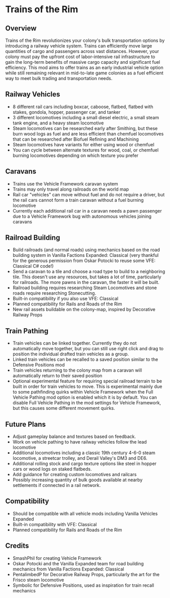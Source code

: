# Trains of the Rim

## Overview

Trains of the Rim revolutionizes your colony's bulk transportation options by introducing a railway vehicle system. Trains can efficiently move large quantities of cargo and passengers across vast distances. However, your colony must pay the upfront cost of labor-intensive rail infrastructure to gain the long-term benefits of massive cargo capacity and significant fuel efficiency. This mod aims to offer trains as an early industrial vehicle option while still remaining relevant in mid-to-late game colonies as a fuel efficient way to meet bulk trading and transportation needs.

## Railway Vehicles
- 8 different rail cars including boxcar, caboose, flatbed, flatbed with stakes, gondola, hopper, passenger car, and tanker
- 3 different locomotives including a small diesel electric, a small steam tank engine, and a heavy steam locomotive
- Steam locomotives can be researched early after Smithing, but these burn wood logs as fuel and are less efficient than chemfuel locomotives that can be researched after Biofuel Refining and Machining
- Steam locomotives have variants for either using wood or chemfuel
- You can cycle between alternate textures for wood, coal, or chemfuel burning locomotives depending on which texture you prefer

## Caravans
- Trains use the Vehicle Framework caravan system
- Trains may only travel along railroads on the world map
- Rail car "vehicles" can move without fuel and do not require a driver, but the rail cars cannot form a train caravan without a fuel burning locomotive
- Currently each additional rail car in a caravan needs a pawn passenger due to a Vehicle Framework bug with autonomous vehicles joining caravans

## Railroad Building
- Build railroads (and normal roads) using mechanics based on the road building system in Vanilla Factions Expanded: Classical (very thankful for the generous permission from Oskar Potocki to reuse some VFE: Classical C# code!)
- Send a caravan to a tile and choose a road type to build to a neighboring tile. This doesn't use any resources, but takes a lot of time, particularly for railroads. The more pawns in the caravan, the faster it will be built.
- Railroad building requires researching Steam Locomotives and stone roads require researching Stonecutting.
- Built-in compatibility if you also use VFE: Classical
- Planned compatibility for Rails and Roads of the Rim
- New rail assets buildable on the colony-map, inspired by Decorative Railway Props

## Train Pathing
- Train vehicles can be linked together. Currently they do not automatically move together, but you can still use right click and drag to position the individual drafted train vehicles as a group.
- Linked train vehicles can be recalled to a saved position similar to the Defensive Positions mod
- Train vehicles returning to the colony map from a caravan will automatically return to their saved position
- Optional experimental feature for requiring special railroad terrain to be built in order for train vehicles to move. This is experimental mainly due to some pathfinding quirks within Vehicle Framework when the Full Vehicle Pathing mod option is enabled which it is by default. You can disable Full Vehicle Pathing in the mod settings for Vehicle Framework, but this causes some different movement quirks.

## Future Plans
- Adjust gameplay balance and textures based on feedback.
- Work on vehicle pathing to have railway vehicles follow the lead locomotive
- Additional locomotives including a classic 19th century 4-6-0 steam locomotive, a streetcar trolley, and Derail Valley's DM3 and DE6.
- Additional rolling stock and cargo texture options like steel in hopper cars or wood logs on staked flatbeds.
- Add guidance for creating custom locomotives and railcars
- Possibly increasing quantity of bulk goods available at nearby settlements if connected in a rail network.

## Compatibility
- Should be compatible with all vehicle mods including Vanilla Vehicles Expanded
- Built-in compatibility with VFE: Classical
- Planned compatibility for Rails and Roads of the Rim

## Credits

- SmashPhil for creating Vehicle Framework
- Oskar Potocki and the Vanilla Expanded team for road building mechanics from Vanilla Factions Expanded: Classical
- PentalimbedP for Decorative Railway Props, particularly the art for the Frisco steam locomotive
- Symbolic for Defensive Positions, used as inspiration for train recall mechanics